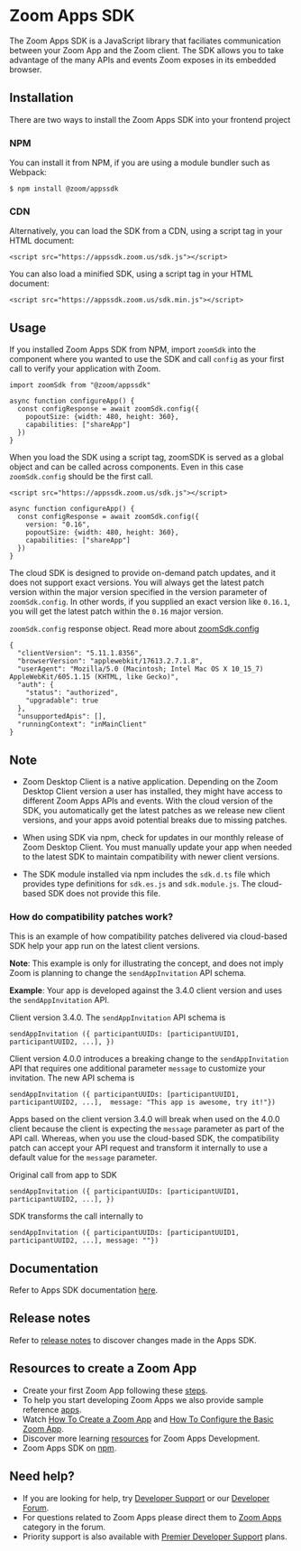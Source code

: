 # Zoom Apps SDK

The Zoom Apps SDK is a JavaScript library that faciliates communication between your Zoom App and the Zoom client. The SDK allows you to take advantage of the many APIs and events Zoom exposes in its embedded browser.

## Installation

There are two ways to install the Zoom Apps SDK into your frontend project

### NPM

You can install it from NPM, if you are using a module bundler such as Webpack:

```
$ npm install @zoom/appssdk
```

### CDN

Alternatively, you can load the SDK from a CDN, using a script tag in your HTML document:

```
<script src="https://appssdk.zoom.us/sdk.js"></script>
```

You can also load a minified SDK, using a script tag in your HTML document:

```
<script src="https://appssdk.zoom.us/sdk.min.js"></script>
```

## Usage

If you installed Zoom Apps SDK from NPM, import `zoomSdk` into the component where you wanted to use the SDK and call `config` as your first call to verify your application with Zoom.

```
import zoomSdk from "@zoom/appssdk"

async function configureApp() {
  const configResponse = await zoomSdk.config({
    popoutSize: {width: 480, height: 360},
    capabilities: ["shareApp"]
  })
}
```

When you load the SDK using a script tag, zoomSDK is served as a global object and can be called across components. Even in this case `zoomSdk.config` should be the first call.

```
<script src="https://appssdk.zoom.us/sdk.js"></script>

async function configureApp() {
  const configResponse = await zoomSdk.config({
    version: "0.16",
    popoutSize: {width: 480, height: 360},
    capabilities: ["shareApp"]
  })
}
```


The cloud SDK is designed to provide on-demand patch updates, and it does not support exact versions. You will always get the latest patch version within the major version specified in the version parameter of `zoomSdk.config`. In other words, if you supplied an exact version like `0.16.1`, you will get the latest patch within the `0.16` major version.

`zoomSdk.config` response object. Read more about [zoomSdk.config](https://marketplace.zoom.us/docs/zoom-apps/js-sdk/reference/)

```
{
  "clientVersion": "5.11.1.8356",
  "browserVersion": "applewebkit/17613.2.7.1.8",
  "userAgent": "Mozilla/5.0 (Macintosh; Intel Mac OS X 10_15_7) AppleWebKit/605.1.15 (KHTML, like Gecko)",
  "auth": {
    "status": "authorized",
    "upgradable": true
  },
  "unsupportedApis": [],
  "runningContext": "inMainClient"
}
```

## Note

- Zoom Desktop Client is a native application. Depending on the Zoom Desktop Client version a user has installed, they might have access to different Zoom Apps APIs and events. With the cloud version of the SDK, you automatically get the latest patches as we release new client versions, and your apps avoid potential breaks due to missing patches.

- When using SDK via npm, check for updates in our monthly release of Zoom Desktop Client. You must manually update your app when needed to the latest SDK to maintain compatibility with newer client versions.

- The SDK module installed via npm includes the `sdk.d.ts` file which provides type definitions for `sdk.es.js` and `sdk.module.js`. The cloud-based SDK does not provide this file.

### How do compatibility patches work?
This is an example of how compatibility patches delivered via cloud-based SDK help your app run on the latest client versions.

**Note**: This example is only for illustrating the concept, and does not imply Zoom is planning to change the `sendAppInvitation` API schema.

**Example**:
Your app is developed against the 3.4.0 client version and uses the `sendAppInvitation` API.

Client version 3.4.0. The `sendAppInvitation` API schema is

```
sendAppInvitation ({ participantUUIDs: [participantUUID1, participantUUID2, ...], })
```

Client version 4.0.0 introduces a breaking change to the `sendAppInvitation` API that requires one additional parameter `message` to customize your invitation. The new API schema is
 
 ```
 sendAppInvitation ({ participantUUIDs: [participantUUID1, participantUUID2, ...],  message: "This app is awesome, try it!"})
```

Apps based on the client version 3.4.0 will break when used on the 4.0.0 client because the client is expecting the `message` parameter as part of the API call. Whereas, when you use the cloud-based SDK, the compatibility patch can accept your API request and transform it internally to use a default value for the `message` parameter.

Original call from app to SDK

```
sendAppInvitation ({ participantUUIDs: [participantUUID1, participantUUID2, ...], })
```

SDK transforms the call internally to

```
sendAppInvitation ({ participantUUIDs: [participantUUID1, participantUUID2, ...], message: ""})
```

## Documentation

Refer to Apps SDK documentation [here](https://marketplace.zoom.us/docs/zoom-apps/js-sdk/reference).

## Release notes

Refer to [release notes](https://github.com/zoom/appssdk/releases) to discover changes made in the Apps SDK.

## Resources to create a Zoom App

- Create your first Zoom App following these [steps](https://marketplace.zoom.us/docs/zoom-apps/getstarted).
- To help you start developing Zoom Apps we also provide sample reference [apps](https://marketplace.zoom.us/docs/zoom-apps/referenceapp#quick-start-reference-apps). 
- Watch [How To Create a Zoom App](https://www.youtube.com/watch?v=otlyDxnU-RI) and [How To Configure the Basic Zoom App](https://www.youtube.com/watch?v=SS87nqO9ScQ).
- Discover more learning [resources](https://marketplace.zoom.us/docs/zoom-apps/introduction) for Zoom Apps Development.
- Zoom Apps SDK on [npm](https://www.npmjs.com/package/@zoom/appssdk).

## Need help?

- If you are looking for help, try [Developer Support](https://devsupport.zoom.us/hc/en-us) or our [Developer Forum](https://devforum.zoom.us/). 
- For questions related to Zoom Apps please direct them to [Zoom Apps](https://devforum.zoom.us/c/zoom-apps/39) category in the forum.
- Priority support is also available with [Premier Developer Support](https://explore.zoom.us/docs/en-us/developer-support-plans.html) plans.

